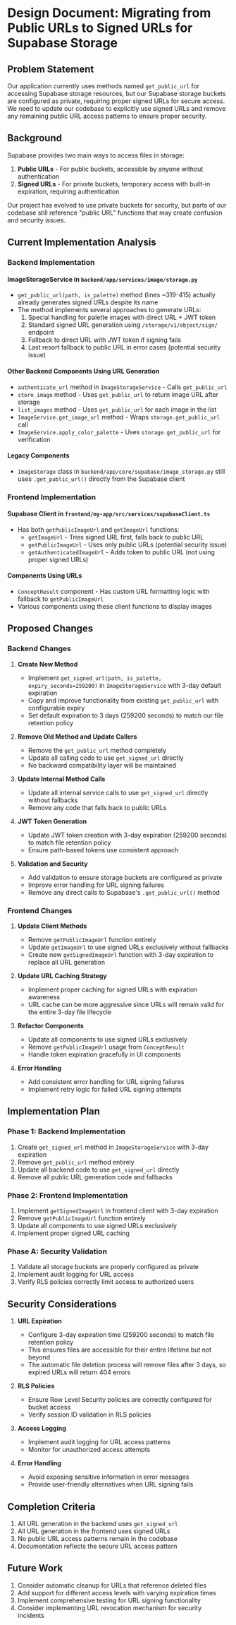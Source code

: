 # Design Document: Migrating from Public URLs to Signed URLs for Supabase Storage

## Problem Statement

Our application currently uses methods named `get_public_url` for accessing Supabase storage resources, but our Supabase storage buckets are configured as private, requiring proper signed URLs for secure access. We need to update our codebase to explicitly use signed URLs and remove any remaining public URL access patterns to ensure proper security.

## Background

Supabase provides two main ways to access files in storage:

1. **Public URLs** - For public buckets, accessible by anyone without authentication
2. **Signed URLs** - For private buckets, temporary access with built-in expiration, requiring authentication

Our project has evolved to use private buckets for security, but parts of our codebase still reference "public URL" functions that may create confusion and security issues.

## Current Implementation Analysis

### Backend Implementation

#### ImageStorageService in `backend/app/services/image/storage.py`

- `get_public_url(path, is_palette)` method (lines ~319-415) actually already generates signed URLs despite its name
- The method implements several approaches to generate URLs:
  1. Special handling for palette images with direct URL + JWT token
  2. Standard signed URL generation using `/storage/v1/object/sign/` endpoint
  3. Fallback to direct URL with JWT token if signing fails
  4. Last resort fallback to public URL in error cases (potential security issue)

#### Other Backend Components Using URL Generation

- `authenticate_url` method in `ImageStorageService` - Calls `get_public_url`
- `store_image` method - Uses `get_public_url` to return image URL after storage
- `list_images` method - Uses `get_public_url` for each image in the list
- `ImageService.get_image_url` method - Wraps `storage.get_public_url` call
- `ImageService.apply_color_palette` - Uses `storage.get_public_url` for verification

#### Legacy Components

- `ImageStorage` class in `backend/app/core/supabase/image_storage.py` still uses `.get_public_url()` directly from the Supabase client

### Frontend Implementation

#### Supabase Client in `frontend/my-app/src/services/supabaseClient.ts`

- Has both `getPublicImageUrl` and `getImageUrl` functions:
  - `getImageUrl` - Tries signed URL first, falls back to public URL
  - `getPublicImageUrl` - Uses only public URLs (potential security issue)
  - `getAuthenticatedImageUrl` - Adds token to public URL (not using proper signed URLs)

#### Components Using URLs

- `ConceptResult` component - Has custom URL formatting logic with fallback to `getPublicImageUrl`
- Various components using these client functions to display images

## Proposed Changes

### Backend Changes

1. **Create New Method**

   - Implement `get_signed_url(path, is_palette, expiry_seconds=259200)` in `ImageStorageService` with 3-day default expiration
   - Copy and improve functionality from existing `get_public_url` with configurable expiry
   - Set default expiration to 3 days (259200 seconds) to match our file retention policy

2. **Remove Old Method and Update Callers**

   - Remove the `get_public_url` method completely
   - Update all calling code to use `get_signed_url` directly
   - No backward compatibility layer will be maintained

3. **Update Internal Method Calls**

   - Update all internal service calls to use `get_signed_url` directly without fallbacks
   - Remove any code that falls back to public URLs

4. **JWT Token Generation**

   - Update JWT token creation with 3-day expiration (259200 seconds) to match file retention policy
   - Ensure path-based tokens use consistent approach

5. **Validation and Security**
   - Add validation to ensure storage buckets are configured as private
   - Improve error handling for URL signing failures
   - Remove any direct calls to Supabase's `.get_public_url()` method

### Frontend Changes

1. **Update Client Methods**

   - Remove `getPublicImageUrl` function entirely
   - Update `getImageUrl` to use signed URLs exclusively without fallbacks
   - Create new `getSignedImageUrl` function with 3-day expiration to replace all URL generation

2. **Update URL Caching Strategy**

   - Implement proper caching for signed URLs with expiration awareness
   - URL cache can be more aggressive since URLs will remain valid for the entire 3-day file lifecycle

3. **Refactor Components**

   - Update all components to use signed URLs exclusively
   - Remove `getPublicImageUrl` usage from `ConceptResult`
   - Handle token expiration gracefully in UI components

4. **Error Handling**
   - Add consistent error handling for URL signing failures
   - Implement retry logic for failed URL signing attempts

## Implementation Plan

### Phase 1: Backend Implementation

1. Create `get_signed_url` method in `ImageStorageService` with 3-day expiration
2. Remove `get_public_url` method entirely
3. Update all backend code to use `get_signed_url` directly
4. Remove all public URL generation code and fallbacks

### Phase 2: Frontend Implementation

1. Implement `getSignedImageUrl` in frontend client with 3-day expiration
2. Remove `getPublicImageUrl` function entirely
3. Update all components to use signed URLs exclusively
4. Implement proper signed URL caching

### Phase A: Security Validation

1. Validate all storage buckets are properly configured as private
2. Implement audit logging for URL access
3. Verify RLS policies correctly limit access to authorized users

## Security Considerations

1. **URL Expiration**

   - Configure 3-day expiration time (259200 seconds) to match file retention policy
   - This ensures files are accessible for their entire lifetime but not beyond
   - The automatic file deletion process will remove files after 3 days, so expired URLs will return 404 errors

2. **RLS Policies**

   - Ensure Row Level Security policies are correctly configured for bucket access
   - Verify session ID validation in RLS policies

3. **Access Logging**

   - Implement audit logging for URL access patterns
   - Monitor for unauthorized access attempts

4. **Error Handling**
   - Avoid exposing sensitive information in error messages
   - Provide user-friendly alternatives when URL signing fails

## Completion Criteria

1. All URL generation in the backend uses `get_signed_url`
2. All URL generation in the frontend uses signed URLs
3. No public URL access patterns remain in the codebase
4. Documentation reflects the secure URL access pattern

## Future Work

1. Consider automatic cleanup for URLs that reference deleted files
2. Add support for different access levels with varying expiration times
3. Implement comprehensive testing for URL signing functionality
4. Consider implementing URL revocation mechanism for security incidents
